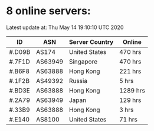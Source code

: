 # 8 online servers:

Latest update at: Thu May 14 19:10:10 UTC 2020

| ID | ASN | Server Country | Online |
| -- | --- | -------------- | ------ |
| #.D09B | AS174 | United States | 470 hrs |
| #.7F1D | AS63949 | Singapore | 470 hrs |
| #.B6F8 | AS63888 | Hong Kong | 221 hrs |
| #.1F2B | AS49392 | Russia | 5 hrs |
| #.BD3E | AS63888 | Hong Kong | 1289 hrs |
| #.2A79 | AS63949 | Japan | 129 hrs |
| #.33B9 | AS63888 | Hong Kong | 3 hrs |
| #.E140 | AS8100 | United States | 71 hrs |

